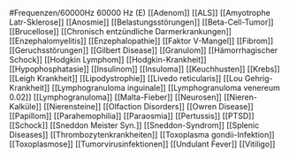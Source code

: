 #Frequenzen/60000Hz
60000 Hz (E)
[[Adenom]]
[[ALS]]
[[Amyotrophe Latr-Sklerose]]
[[Anosmie]]
[[Belastungsstörungen]]
[[Beta-Cell-Tumor]]
[[Brucellose]]
[[Chronisch entzündliche Darmerkrankungen]]
[[Enzephalomyelitis]]
[[Enzephalopathie]]
[[Faktor V-Mangel]]
[[Fibrom]]
[[Geruchsstörungen]]
[[Gilbert Disease]]
[[Granulom]]
[[Hämorrhagischer Schock]]
[[Hodgkin Lymphom]]
[[Hodgkin-Krankheit]]
[[Hypophosphatasie]]
[[Insulinom]]
[[Insuloma]]
[[Keuchhusten]]
[[Krebs]]
[[Leigh Krankheit]]
[[Lipodystrophie]]
[[Livedo reticularis]]
[[Lou Gehrig-Krankheit]]
[[Lymphogranuloma inguinale]]
[[Lymphogranuloma venereum 0.02]]
[[Lymphogranuloma]]
[[Malta-Fieber]]
[[Neurosen]]
[[Nieren-Kalküle]]
[[Nierensteine]]
[[Olfaction Disorders]]
[[Owren Disease]]
[[Papillom]]
[[Parahemophilia]]
[[Paraosmia]]
[[Pertussis]]
[[PTSD]]
[[Schock]]
[[Sneddon Meister Syn.]]
[[Sneddon-Syndrom]]
[[Splenic Diseases]]
[[Thrombozytenkrankheiten]]
[[Toxoplasma gondii-Infektion]]
[[Toxoplasmose]]
[[Tumorvirusinfektionen]]
[[Undulant Fever]]
[[Vitiligo]]